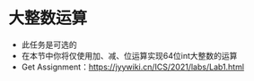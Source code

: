 # 大整数运算

- 此任务是可选的
- 在本节中你将仅使用加、减、位运算实现64位int大整数的运算
- Get Assignment：https://jyywiki.cn/ICS/2021/labs/Lab1.html
